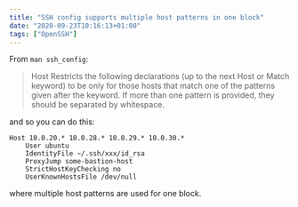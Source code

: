 ```yaml
---
title: "SSH config supports multiple host patterns in one block"
date: "2020-09-23T10:16:13+01:00"
tags: ["OpenSSH"]
---
```


From `man ssh_config`:

> Host Restricts the following declarations (up to the next Host or Match
> keyword) to be only for those hosts that match one of the patterns given after
> the keyword. If more than one pattern is provided, they should be separated by
> whitespace.

and so you can do this:

```ssh
Host 10.0.20.* 10.0.28.* 10.0.29.* 10.0.30.*
    User ubuntu
    IdentityFile ~/.ssh/xxx/id_rsa
    ProxyJump some-bastion-host
    StrictHostKeyChecking no
    UserKnownHostsFile /dev/null
```

where multiple host patterns are used for one block.
